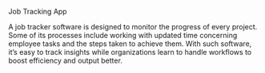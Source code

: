 Job Tracking App

A job tracker software is designed to monitor the progress of every project. Some of its processes include working with updated time concerning employee tasks and the steps taken to achieve them. With such software, it’s easy to track insights while organizations learn to handle workflows to boost efficiency and output better.

